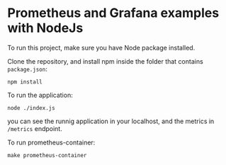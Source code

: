 # Prometheus and Grafana examples with NodeJs

To run this project, make sure you have Node package installed.

Clone the repository, and install npm inside the folder that contains `package.json`:

`npm install`

To run the application:

`node ./index.js`

you can see the runnig application in your localhost, and the metrics in `/metrics` endpoint.

To run prometheus-container:

`make prometheus-container`